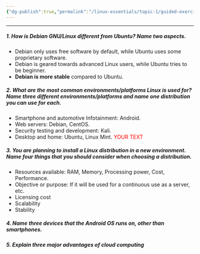 ```yaml
---
{"dg-publish":true,"permalink":"/linux-essentials/topic-1/guided-exercises-1-1/","noteIcon":"1"}
---
```


---
##### 1. How is Debian GNU/Linux different from Ubuntu? Name two aspects. 
- Debian only uses free software by default, while Ubuntu uses some proprietary software.
- Debian is geared towards advanced Linux users, while Ubuntu tries to be beginner.
- **Debian is more stable** compared to Ubuntu.
##### 2. What are the most common environments/platforms Linux is used for? Name three different environments/platforms and name one distribution you can use for each. 
- Smartphone and automotive Infotainment: Android.
- Web servers: Debian, CentOS.
- Security testing and development: Kali.
- Desktop and home: Ubuntu, Linux Mint. <font color="red"> YOUR TEXT</font>

##### 3. You are planning to install a Linux distribution in a new environment. Name four things that you should consider when choosing a distribution. 
- Resources available: RAM, Memory, Processing power, Cost, Performance.
- Objective or purpose: If it will be used for a continuous use as a server, etc.
- Licensing cost
- Scalability 
- Stability

##### 4. Name three devices that the Android OS runs on, other than smartphones. 


##### 5. Explain three major advantages of cloud computing